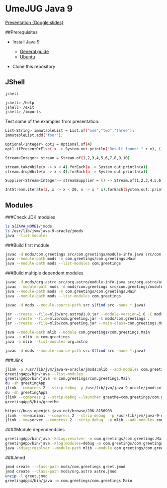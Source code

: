 # UmeJUG Java 9
[Presentation (Google slides)](https://docs.google.com/presentation/d/1ymR_wJvIp3XoOg6Eiz0mTGHgYeqKBrFdR5btnfsS41k/edit?usp=sharing)

##Prerequisites
* Install Java 9
  * [General guide](https://jdk9.java.net/download/)
  * [Ubuntu](http://www.webupd8.org/2015/02/install-oracle-java-9-in-ubuntu-linux.html)
 
* Clone this repository

## JShell
```sh
jshell

jshell> /help
jshell> /exit
jshell> /imports
```

Test some of the examples from presentation:

```sh
List<String> immutableList = List.of("one","two","three");
immutableList.add("four");

Optional<Integer> opt1 = Optional.of(4)
opt1.ifPresentOrElse( x -> System.out.println("Result found: " + x), () -> System.out.println("Not Found."))

Stream<Integer> stream = Stream.of(1,2,3,4,5,6,7,8,9,10)

stream.takeWhile(x -> x < 4).forEach(a -> System.out.println(a))
stream.dropWhile(x -> x < 4).forEach(a -> System.out.println(a)) 

Supplier<Stream<Integer>> streamSupplier = () -> Stream.of(1,2,3,4,5,6,7,8,9,10);

IntStream.iterate(2, x -> x < 20, x -> x * x).forEach(System.out::println)

```

## Modules

###Check JDK modules
```sh
ls ${JAVA_HOME}/jmods  
ls /usr/lib/jvm/java-9-oracle/jmods  
java --list-modules
```

###Build first module
```sh
javac -d mods/com.greetings src/com.greetings/module-info.java src/com.greetings/com/greetings/Main.java
java --module-path mods -m com.greetings/com.greetings.Main
java --module-path mods --list-modules com.greetings
```

###Build multiple dependent modules
```sh
javac -d mods/org.astro src/org.astro/module-info.java src/org.astro/org/astro/World.java
javac --module-path mods -d mods/com.greetings src/com.greetings/module-info.java src/com.greetings/com/greetings/Main.java
java --module-path mods -m com.greetings/com.greetings.Main
java --module-path mods --list-modules com.greetings

javac -d mods --module-source-path src $(find src -name *.java)

jar --create --file=mlib/org.astro@1.0.jar --module-version=1.0 -C mods/org.astro .
jar --create --file=mlib/com.greeting.jar -C mods/com.greetings .
jar --create --file=mlib/com.greeting.jar --main-class=com.greetings.Main -C mods/com.greetings .

java --module-path mlib --module com.greetings/com.greetings.Main
java -p mlib -m com.greetings
java -p mlib --list-modules org.astro

javac -d mods --module-source-path src $(find src -name *.java)
```

###Jlink
```sh
jlink -p /usr/lib/jvm/java-9-oracle/jmods:mlib --add-modules com.greetings --output greetingApp
greetingApp/bin/java --list-modules
greetingApp/bin/java -m com.greetings/com.greetings.Main
du -sh greetingApp
jlink --compress 2 --strip-debug -p /usr/lib/jvm/java-9-oracle/jmods:mlib --add-modules com.greetings --output greetingApp2
du -sh greetingApp2
jlink --compress 2 --strip-debug --launcher greetMe=com.greetings/com.greetings.Main  -p /usr/lib/jvm/java-9-oracle/jmods:mlib --add-modules com.greetings --output greetingApp3
greetingApp3/bin/greetMe

https://bugs.openjdk.java.net/browse/JDK-8156903
jlink --vm=minimal --compress 2 --strip-debug  -p /usr/lib/jvm/java-9-oracle/jmods:mlib --add-modules com.greetings --output greetingApp4
jlink --vm=server --compress 2 --strip-debug  -p mlib --add-modules com.greetings --output greetingApp4
```

####Module dependendcies
```sh
greetingApp/bin/java -Xdiag:resolver -m com.greetings/com.greetings.Main
greetingApp/bin/java -Xlog:modules=debug -m com.greetings/com.greetings.Main
java -Xdiag:resolver --module-path mlib --module com.greetings/com.greetings.Main
```

###Jmod
```sh
jmod create --class-path mods/com.greetings greet.jmod
jmod create --class-path mods/org.astro astro.jmod
unzip -l greet.jmod
greetingApp4/bin/java -m com.greetings/com.greetings.Main
```